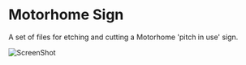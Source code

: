 Motorhome Sign
==============

A set of files for etching and cutting a Motorhome 'pitch in use' sign.

![ScreenShot](http://farm9.staticflickr.com/8258/8642610914_e4deab0136_b_d.jpg)
